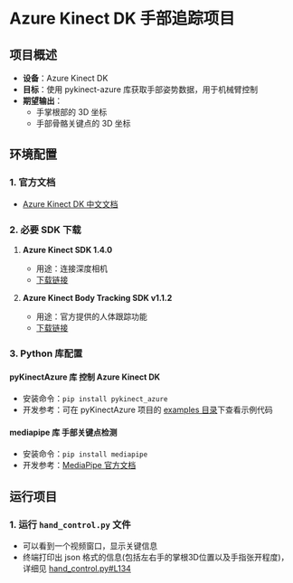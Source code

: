 # Azure Kinect DK 手部追踪项目

## 项目概述
- **设备**：Azure Kinect DK
- **目标**：使用 pykinect-azure 库获取手部姿势数据，用于机械臂控制
- **期望输出**：
  - 手掌根部的 3D 坐标
  - 手部骨骼关键点的 3D 坐标

## 环境配置

### 1. 官方文档
- [Azure Kinect DK 中文文档](https://learn.microsoft.com/zh-cn/previous-versions/azure/kinect-dk/)

### 2. 必要 SDK 下载
1. **Azure Kinect SDK 1.4.0**
   - 用途：连接深度相机
   - [下载链接](https://download.microsoft.com/download/4/5/a/45aa3917-45bf-4f24-b934-5cff74df73e1/Azure%20Kinect%20SDK%201.4.0.exe)

2. **Azure Kinect Body Tracking SDK v1.1.2**
   - 用途：官方提供的人体跟踪功能
   - [下载链接](https://www.microsoft.com/en-us/download/details.aspx?id=104221)

### 3. Python 库配置
#### pyKinectAzure 库 控制 Azure Kinect DK
- 安装命令：`pip install pykinect_azure`
- 开发参考：可在 pyKinectAzure 项目的 [examples 目录](https://github.com/ibaiGorordo/pyKinectAzure/tree/master/examples)下查看示例代码

#### mediapipe 库 手部关键点检测
- 安装命令：`pip install mediapipe`
- 开发参考：[MediaPipe 官方文档](https://mediapipe.dev/getting_started/python)

## 运行项目
### 1. 运行 `hand_control.py` 文件
  - 可以看到一个视频窗口，显示关键信息
  - 终端打印出 json 格式的信息(包括左右手的掌根3D位置以及手指张开程度)，详细见 [hand_control.py#L134](hand_control.py#L134)
